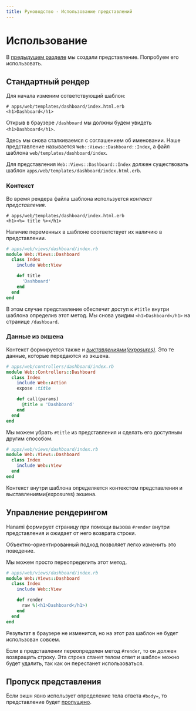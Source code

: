 ```yaml
---
title: Руководство - Использование представлений
---
```


# Использование

В [предыдущем разделе](/guides/views/overview) мы создали представление. Попробуем его использовать.

## Стандартный рендер

Для начала изменим сответствующий шаблон:

```erb
# apps/web/templates/dashboard/index.html.erb
<h1>Dashboard</h1>
```

Открыв в браузере `/dashboard` мы должны будем увидеть `<h1>Dashboard</h1>`.

Здесь мы снова сталкиваемся с соглашением об именовании.
Наше представление называется `Web::Views::Dashboard::Index`, а файл шаблона `web/templates/dashboard/index`.

<p class="convention">
  Для представления <code>Web::Views::Dashboard::Index</code> должен существовать шаблон <code>apps/web/templates/dashboard/index.html.erb</code>.
</p>

### Контекст

Во время рендера файла шаблона используется _контекст представления_.

```erb
# apps/web/templates/dashboard/index.html.erb
<h1><%= title %></h1>
```

Наличие переменных в шаблоне соответствует их наличию в представлении.

```ruby
# apps/web/views/dashboard/index.rb
module Web::Views::Dashboard
  class Index
    include Web::View

    def title
      'Dashboard'
    end
  end
end
```

В этом случае представление обеспечит доступ к `#title` внутри шаблона определив этот метод.
Мы снова увидим `<h1>Dashboard</h1>` на странице `/dashboard`.

### Данные из экшена

Контекст формируется также и [_выставлениями(exposures)_](/guides/actions/exposures).
Это те данные, которые передаются из экшена.

```ruby
# apps/web/controllers/dashboard/index.rb
module Web::Controllers::Dashboard
  class Index
    include Web::Action
    expose :title

    def call(params)
      @title = 'Dashboard'
    end
  end
end
```

Мы можем убрать `#title` из представления и сделать его доступным другим способом.

```ruby
# apps/web/views/dashboard/index.rb
module Web::Views::Dashboard
  class Index
    include Web::View
  end
end
```

<p class="notice">
Контекст внутри шаблона определяется контекстом представления и выставлениями(exposures) экшена.
</p>

## Управление рендерингом

Hanami формирует страницу при помощи вызова `#render` внутри представления и ожидает от него возврата строки.

Объектно-ориентированный подход позволяет легко изменить это поведение.

Мы можем просто переопределить этот метод.

```ruby
# apps/web/views/dashboard/index.rb
module Web::Views::Dashboard
  class Index
    include Web::View

    def render
      raw %(<h1>Dashboard</h1>)
    end
  end
end
```

Результат в браузере не изменится, но на этот раз шаблон не будет использован совсем.

<p class="convention">
Если в представлении переопределен метод <code>#render</code>, то он должен возвращать строку. Эта строка станет телом ответ и шаблон можно будет удалить, так как он перестанет использоваться.
</p>

## Пропуск представления

Если экшн явно использует определение тела ответа `#body=`, то представление будет [пропущено](/guides/actions/basic-usage).
